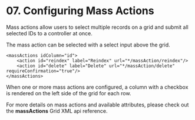 # 07. Configuring Mass Actions

Mass actions allow users to select multiple records on a grid and submit all selected IDs to a controller at once.


The mass action can be selected with a select input above the grid.

```markup
<massActions idColumn="id">
    <action id="reindex" label="Reindex" url="*/massAction/reindex"/>
    <action id="delete" label="Delete" url="*/massAction/delete" requireConfirmation="true"/>
</massActions>
```


When one or more mass actions are configured, a column with a checkbox is rendered on the left side of the grid for each row.


For more details on mass actions and available attributes, please check out the **massActions** Grid XML api reference.